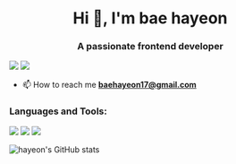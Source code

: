 <h1 align="center">Hi 👋, I'm bae hayeon</h1>
<h3 align="center">A passionate frontend developer</h3>

<a href="https://hayeondiary.tistory.com/"><img src="https://img.shields.io/badge/tistory-000000?style=flat-square&logo=tistory&logoColor=white"/></a>
<a href="https://www.notion.so/hayeon-28826a5510384d0899d12b71dc63d456"><img src="https://img.shields.io/badge/notion-222222?style=flat-square&logo=notion&logoColor=white"/></a>

- 📫 How to reach me **baehayeon17@gmail.com**

<h3 align="left">Languages and Tools:</h3>
<div style="display: inline;">
  <img src="https://img.shields.io/badge/html5-E34F26?style=flat-square&logo=HTML5&logoColor=white"/>
  <img src="https://img.shields.io/badge/css3-1572B6?style=flat-square&logo=CSS3&logoColor=white"/>
  <img src="https://img.shields.io/badge/javascript-F7DF1E?style=flat-square&logo=Javascript&logoColor=white"/>
</div>
<br>

![hayeon's GitHub stats](https://github-readme-stats.vercel.app/api?username=hayeonbae7&theme=discord_old_blurple&show_icons=true)
